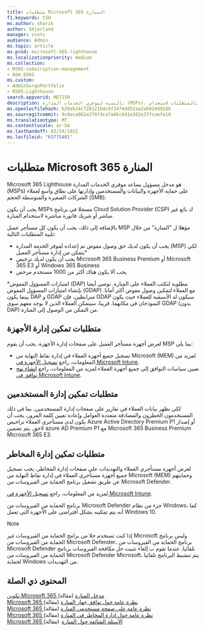 ```yaml
---
title: متطلبات Microsoft 365 المنارة
f1.keywords: CSH
ms.author: sharik
author: SKjerland
manager: scotv
audience: Admin
ms.topic: article
ms.prod: microsoft-365-lighthouse
ms.localizationpriority: medium
ms.collection:
- M365-subscription-management
- Adm_O365
ms.custom:
- AdminSurgePortfolio
- M365-Lighthouse
search.appverid: MET150
description: بالنسبة لموفري الخدمات المدارة (MSPs)، احصل على قائمة بالمتطلبات لاستخدام Microsoft 365 المنارة.
ms.openlocfilehash: b26eb34c728121b4c6f2474dd52aa2a6824d92d6
ms.sourcegitcommit: 9c8eca862a2f0fdca7a66c641e382e37fcaefa10
ms.translationtype: MT
ms.contentlocale: ar-SA
ms.lasthandoff: 03/24/2022
ms.locfileid: "63775401"
---
```

# <a name="requirements-for-microsoft-365-lighthouse"></a>متطلبات Microsoft 365 المنارة

Microsoft 365 Lighthouse هو مدخل مسؤول يساعد موفري الخدمات المدارة (MSPs) على حماية الأجهزة والبيانات والمستخدمين وإدارتها على نطاق واسع لعملاء الشركات الصغيرة والمتوسطة الحجم (SMB).  

يجب أن يكون MSPs مسجلا في برنامج Cloud Solution Provider (CSP) ك بائع غير مباشر أو شريك فاتورة مباشرة لاستخدام المنارة.  

بالإضافة إلى ذلك، يجب أن يكون كل مستأجر عميل MSP مؤهلا ل "المنارة" من خلال تلبية المتطلبات التالية:
 
- يجب أن يكون لديك حق وصول مفوض تم إعداده لموفر الخدمة المدارة (MSP) لكي يتمكن من إدارة مستأجر العميل*
- يجب أن يكون لديك ترخيص Microsoft 365 Business Premium أو Microsoft 365 E3 أو Windows 365 Business
- يجب ألا يكون هناك أكثر من 1000 مستخدم مرخص

*امتيازات المسؤول المفوض (DAP) مطلوبة لتكئب العملاء على المنارة. نوصي أيضا بإنشاء امتيازات المسؤول المفوض (GDAP) مع العملاء لتمكين وصول مفوض أكثر أمانا. بينما يكون DAP و GDAP مترابطين، فإن GDAP سيكون له الأسبقية للعملاء حيث يكون النموذجان في مكانهما. قريبا، سيتمكن العملاء الذين لا يوجد معهم سوى GDAP (بدون DAP) من التمكن من الوصول إلى المنارة.

## <a name="requirements-for-enablingdevice-management"></a>متطلبات تمكين إدارة الأجهزة

لعرض أجهزة مستأجر العميل على صفحات إدارة الأجهزة، يجب أن يقوم MSP بما يلي:

- تسجيل جميع أجهزة العملاء في إدارة نقاط النهاية من Microsoft (MEM).لمزيد من المعلومات، راجع [تسجيل الأجهزة في Microsoft Intune](/mem/intune/enrollment/).
- تعيين سياسات التوافق إلى جميع أجهزة العملاء.لمزيد من المعلومات، راجع [إنشاء نهج توافق في Microsoft Intune](/mem/intune/protect/create-compliance-policy).

## <a name="requirements-for-enabling-usermanagement"></a>متطلبات تمكين إدارة المستخدمين

لكي تظهر بيانات العملاء في تقارير على صفحات إدارة المستخدمين، بما في ذلك المستخدمون الخطرون والمصادقة متعددة العوامل وإعادة تعيين كلمة المرور، يجب أن يكون لدى مستأجري العملاء تراخيص Azure Active Directory Premium P1 أو إصدار لاحق. يتم تضمين azure AD Premium P1 مع Microsoft 365 Business Premium Microsoft 365 E3.

## <a name="requirements-for-enablingthreat-management"></a>متطلبات تمكين إدارة المخاطر

لعرض أجهزة مستأجري العملاء والتهديدات على صفحات إدارة المخاطر، يجب تسجيل جميع أجهزة مستأجري العملاء في إدارة نقاط النهاية من Microsoft (MEM) وحمايتهم عن طريق تشغيل برنامج الحماية من الفيروسات من Microsoft Defender.  

لمزيد من المعلومات، راجع [تسجيل الأجهزة في Microsoft Intune](/mem/intune/enrollment/).  

برنامج الحماية من الفيروسات من Microsoft Defender جزء من نظام Windows، كما أنه يتم تمكينه بشكل افتراضي على الأجهزة التي تعمل Windows 10.  

> [!NOTE]
> إذا كنت تستخدم حلا من برامج الحماية من الفيروسات غير Microsoft وليس برنامج الحماية من الفيروسات من Microsoft Defender، برنامج الحماية من الفيروسات من Microsoft Defender تلقائيا. عندما تقوم ب إلغاء تثبيت حل مكافحة الفيروسات برنامج الحماية من الفيروسات من Microsoft Defender Microsoft، يتم تنشيط البرنامج تلقائيا لحماية Windows من التهديدات.

## <a name="related-content"></a>المحتوى ذي الصلة

[تكوين Microsoft 365 مدخل المنارة](m365-lighthouse-configure-portal-security.md) (مقالة)\
[Microsoft 365 نظرة عامة حول توافق جهاز المنارة](m365-lighthouse-device-compliance-page-overview.md) (مقالة)\
[Microsoft 365 نظرة عامة على صفحة مستخدمي المنارة](m365-lighthouse-users-page-overview.md) (مقالة)\
[Microsoft 365 نظرة عامة حول إدارة المخاطر في المنارة](m365-lighthouse-threat-management-page-overview.md) (مقالة)\
[Microsoft 365 الأسئلة الشائعة حول المنارة](m365-lighthouse-faq.yml)  (مقالة)

